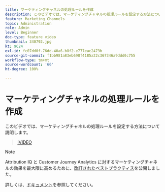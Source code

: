 ```yaml
---
title: マーケティングチャネルの処理ルールを作成
description: このビデオでは、マーケティングチャネルの処理ルールを設定する方法について説明します。
feature: Marketing Channels
topic: Administration
role: Admin
level: Beginner
doc-type: feature video
thumbnail: 340792.jpg
kt: 9624
exl-id: fc07dd0f-76dd-40a6-b8f2-e777eac2473b
source-git-commit: f1bb981a83eb698f4185a22c367346a9ddd0c755
workflow-type: tm+mt
source-wordcount: '66'
ht-degree: 100%

---
```


# マーケティングチャネルの処理ルールを作成

このビデオでは、マーケティングチャネルの処理ルールを設定する方法について説明します。

>[!VIDEO](https://video.tv.adobe.com/v/340792/?quality=12&learn=on)

>[!NOTE]
>
>Attribution IQ と Customer Journey Analytics に対するマーケティングチャネルの効果を最大限に高めるために、[改訂されたベストプラクティス](https://experienceleague.adobe.com/docs/analytics/components/marketing-channels/mchannel-best-practices.html?lang=ja)を公開しました。

詳しくは、[ドキュメント](https://experienceleague.adobe.com/docs/analytics/admin/admin-tools/manage-report-suites/edit-report-suite/marketing-channels/c-rules.html?lang=ja)を参照してください。
